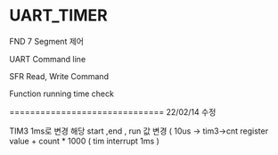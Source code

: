 # UART_TIMER

FND 7 Segment 제어 

UART Command line 

SFR Read, Write  Command  

Function running time check  

==============================
22/02/14 수정

TIM3 1ms로 변경
해당 start ,end , run 값 변경 
( 10us -> tim3->cnt register value + count * 1000 ( tim interrupt 1ms )
